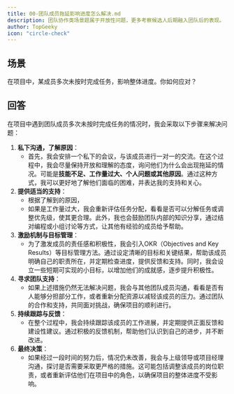 ```yaml
---
title: 00-团队成员拖延影响进度怎么解决.md
description: 团队协作类场景题属于开放性问题，更多考察候选人后期融入团队后的表现。
author: TopGeeky
icon: "circle-check"
---
```


## 场景

在项目中，某成员多次未按时完成任务，影响整体进度。你如何应对？

## 回答

在项目中遇到团队成员多次未按时完成任务的情况时，我会采取以下步骤来解决问题：

1. **私下沟通，了解原因**：
   - 首先，我会安排一个私下的会议，与该成员进行一对一的交流。在这个过程中，我会尽量保持开放和理解的态度，询问他们为什么会出现拖延的情况。可能是**技能不足、工作量过大、个人问题或其他原因**。通过这种方式，我可以更好地了解他们面临的困难，并表达我的支持和关心。
2. **提供适当的支持**：
   - 根据了解到的原因，
   - 如果是工作量过大，我会重新评估任务分配，看看是否可以分解任务或调整优先级，使其更合理。此外，我也会鼓励团队内部的知识分享，通过结对编程或小组讨论等方式，让其他有经验的成员给予帮助。
3. **激励机制与目标管理**：
   - 为了激发成员的责任感和积极性，我会引入OKR（Objectives and Key Results）等目标管理方法。通过设定清晰的目标和关键结果，帮助该成员明确自己的职责所在，并定期检查进度，提供反馈和支持。同时，我会设立一些短期可实现的小目标，以增加他们的成就感，逐步提升积极性。
4. **寻求团队支持**：
   - 如果上述措施仍然无法解决问题，我会与其他团队成员沟通，看看是否有人能够分担部分工作，或者重新分配资源以减轻该成员的压力。通过团队的合作和支持，共同面对挑战，确保项目的顺利进行。
5. **持续跟踪与反馈**：
   - 在整个过程中，我会持续跟踪该成员的工作进展，并定期提供正面反馈和建设性建议。通过积极的反馈机制，帮助他们认识到自己的进步，并不断改进。
6. **最终决策**：
   - 如果经过一段时间的努力后，情况仍未改善，我会与上级领导或项目经理沟通，探讨是否需要采取更严格的措施。这可能包括调整该成员的岗位职责，或者重新评估他们在项目中的角色，以确保项目的整体进度不受影响。